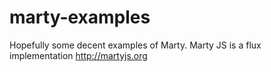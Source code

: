 # marty-examples
Hopefully some decent examples of Marty. Marty JS is a flux implementation http://martyjs.org
